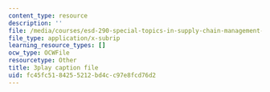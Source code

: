 ```yaml
---
content_type: resource
description: ''
file: /media/courses/esd-290-special-topics-in-supply-chain-management-spring-2005/fc45fc5184255212bd4cc97e8fcd76d2_IqmrNUoiy7g.vtt
file_type: application/x-subrip
learning_resource_types: []
ocw_type: OCWFile
resourcetype: Other
title: 3play caption file
uid: fc45fc51-8425-5212-bd4c-c97e8fcd76d2
---
```

